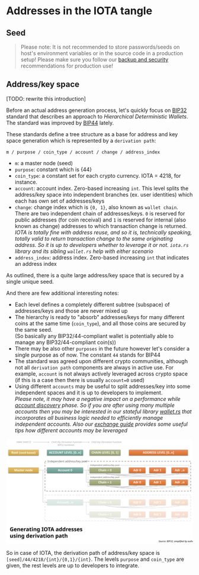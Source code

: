 # Addresses in the IOTA tangle

## Seed

> Please note: It is not recommended to store passwords/seeds on host's
> environment variables or in the source code in a production setup!
> Please make sure you follow our
> [backup and security](https://chrysalis.docs.iota.org/guides/backup_security.html)
> recommendations for production use!

## Address/key space

[TODO: rewrite this introduction]

Before an actual address generation process, let's quickly focus on
[BIP32](https://github.com/bitcoin/bips/blob/master/bip-0032.mediawiki)
standard that describes an approach to _Hierarchical Deterministic Wallets_.
The standard was improved by
[BIP44](https://github.com/bitcoin/bips/blob/master/bip-0044.mediawiki) lately.

These standards define a tree structure as a base for address and key space
generation which is represented by a `derivation path`:

```plaintext
m / purpose / coin_type / account / change / address_index
```

* `m`: a master node (seed)
* `purpose`: constant which is {44}
* `coin_type`: a constant set for each crypto currency. IOTA = 4218,
  for instance.
* `account`: account index. Zero-based increasing `int`. This level splits the
  address/key space into independent branches (ex. user identities) which each has
  own set of addresses/keys
* `change`: change index which is `{0, 1}`, also known as `wallet chain`.<br />
  There are two independent chain of addresses/keys. `0` is reserved for public
  addresses (for coin receival) and `1` is reserved for internal (also known as
  change) addresses to which transaction change is returned. _IOTA is totally fine
  with address reuse, and so it is, technically speaking, totally valid to return
  transaction change to the same originating address. So it is up to developers
  whether to leverage it or not. `iota.rs` library and its sibling `wallet.rs`
  help with either scenario_
* `address_index`: address index. Zero-based increasing `int` that indicates an
  address index

As outlined, there is a quite large address/key space that is secured by a
single unique seed.

And there are few additional interesting notes:
* Each level defines a completely different subtree (subspace) of addresses/keys
  and those are never mixed up
* The hierarchy is ready to "absorb" addresses/keys for many different coins at
  the same time (`coin_type`), and all those coins are secured by the same seed.<br />
  (So basically any BIP32/44-compliant wallet is potentially able to manage any
  BIP32/44-compliant coin(s))
* There may be also other `purposes` in the future however let's consider a
  single purpose as of now. The constant `44` stands for BIP44
* The standard was agreed upon different crypto communities, although not all
  `derivation path` components are always in active use. For example, `account` is
  not always actively leveraged across crypto space (if this is a case then there
  is usually `account=0` used)
* Using different `accounts` may be useful to split addresses/key into some
  independent spaces and it is up to developers to implement.<br />
  _Please note, it may have a negative impact on a performance while
  [account discovery](https://github.com/bitcoin/bips/blob/master/bip-0044.mediawiki#account-discovery)
  phase. So if you are after using many multiple accounts then you may be
  interested in our stateful library
  [wallet.rs](https://chrysalis.docs.iota.org/libraries/wallet.html) that
  incorporates all business logic needed to efficiently manage independent
  accounts. Also our
  [exchange guide](https://chrysalis.docs.iota.org/guides/exchange_guide.html)
  provides some useful tips how different accounts may be leveraged_

![address_generation](address_generation.svg)

So in case of IOTA, the derivation path of address/key space is `[seed]/44/4218/{int}/{0,1}/{int}`.
The levels `purpose` and `coin_type` are given, the rest levels are up to
developers to integrate.